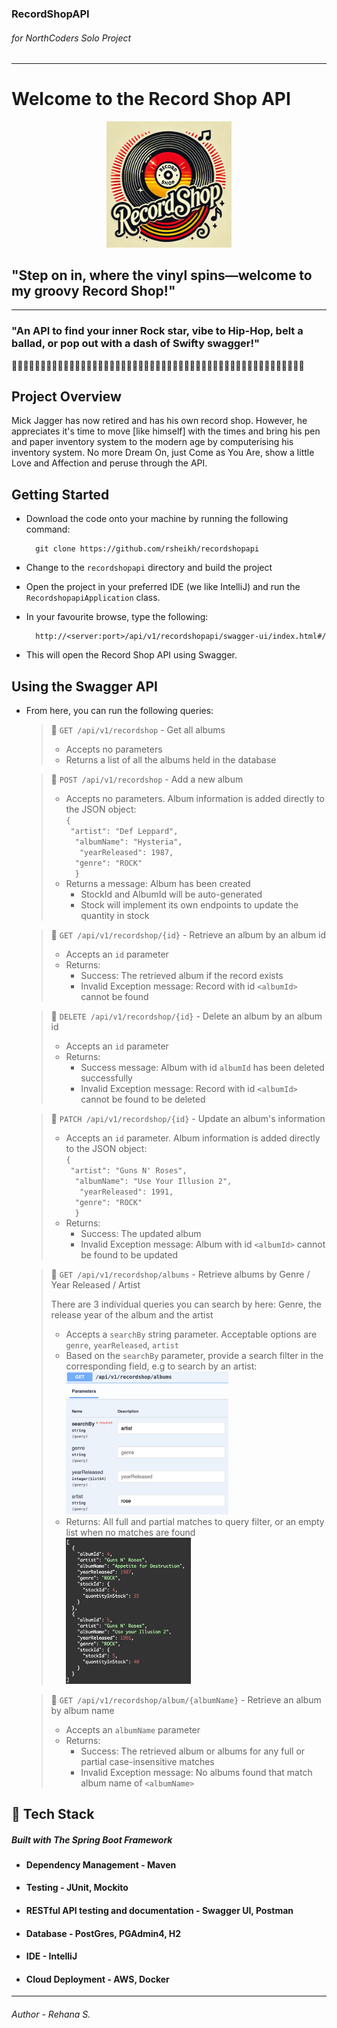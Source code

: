 ### RecordShopAPI
###### for NorthCoders Solo Project
***

# **Welcome to the Record Shop API**
<p align="center">
  <img src =src/main/resources/RecordShopLogo.jpg width="200" />


## "Step on in, where the vinyl spins—welcome to my groovy Record Shop!"
***
</p>

### "An API to find your inner Rock star, vibe to Hip-Hop, belt a ballad, or pop out with a dash of Swifty swagger!" 

🎤🎤🎤🎤🎤🎤🎤🎤🎤🎤🎤🎤🎤🎤🎤🎤🎤🎤🎤🎤🎤🎤🎤🎤🎤🎤🎤🎤🎤🎤🎤🎤🎤🎤🎤🎤🎤🎤🎤🎤🎤🎤🎤🎤🎤🎤🎤🎤🎤🎤🎤


## Project Overview

Mick Jagger has now retired and has his own record shop. However, he appreciates it's time to move [like himself] with 
the times and bring his pen and paper inventory system to the modern age by computerising his inventory system.
No more Dream On, just Come as You Are, show a little Love and Affection and peruse through the API.

## Getting Started


* Download the code onto your machine by running the following command:
  
        git clone https://github.com/rsheikh/recordshopapi


* Change to the `recordshopapi` directory and build the project


* Open the project in your preferred IDE (we like IntelliJ) and run the `RecordshopapiApplication` class.


* In your favourite browse, type the following:

        http://<server:port>/api/v1/recordshopapi/swagger-ui/index.html#/

* This will open the Record Shop API using Swagger. 


## Using the Swagger API

* From here, you can run the following queries:


   > 🎸 `GET /api/v1/recordshop` - Get all albums
   >
   > - Accepts no parameters
   > - Returns a list of all the albums held in the database


  > 🎸 `POST /api/v1/recordshop` - Add a new album
  >
  > - Accepts no parameters. Album information is added directly to the JSON object: <br/>
      ```{ ```<br/>
      ``` "artist": "Def Leppard",```  <br/>
      ```   "albumName": "Hysteria",  ``` <br/>
      ```    "yearReleased": 1987,  ``` <br/>
      ```   "genre": "ROCK"  ``` <br/>
      ```   } ```
  > - Returns a message: Album has been created
  >   - StockId and AlbumId will be auto-generated
  >   - Stock will implement its own endpoints to update the quantity in stock 


  > 🎸 `GET /api/v1/recordshop/{id}` - Retrieve an album by an album id
  > 
  > - Accepts an `id` parameter
  > - Returns: 
  >   * Success: The retrieved album if the record exists
  >   * Invalid Exception message: Record with id `<albumId>` cannot be found

  > 🎸 `DELETE /api/v1/recordshop/{id}` - Delete an album by an album id
  >
  > - Accepts an `id` parameter
  > - Returns:
  >   * Success message: Album with id `albumId` has been deleted successfully
  >   * Invalid Exception message: Record with id `<albumId>` cannot be found to be deleted

  > 🎸 `PATCH /api/v1/recordshop/{id}` - Update an album's information
  >
  > - Accepts an `id` parameter. Album information is added directly to the JSON object: <br/>
    ```{ ```<br/>
    ``` "artist": "Guns N' Roses",```  <br/>
    ```   "albumName": "Use Your Illusion 2",  ``` <br/>
    ```    "yearReleased": 1991,  ``` <br/>
    ```   "genre": "ROCK"  ``` <br/>
    ```   } ```
  > - Returns:
  >   * Success: The updated album
  >   * Invalid Exception message: Album with id `<albumId>` cannot be found to be updated

  > 🎸 `GET /api/v1/recordshop/albums` - Retrieve albums by Genre / Year Released / Artist
  > 
  > There are 3 individual queries you can search by here: Genre, the release year of the album and the artist
  > - Accepts a `searchBy` string parameter. Acceptable options are `genre`, `yearReleased`, `artist`
  > - Based on the `searchBy` parameter, provide a search filter in the corresponding field, e.g to search by an artist: <br/>
  > <img src =src/main/resources/searchByArtist.png width="260" />  <br/>
  > - Returns: All full and partial matches to query filter, or an empty list when no matches are found
  > <br/><img src =src/main/resources/artistResult.png width="200" />

  
  > 🎸 `GET /api/v1/recordshop/album/{albumName}` - Retrieve an album by album name
  >
  > - Accepts an `albumName` parameter
  > - Returns:
  >   * Success: The retrieved album or albums for any full or partial case-insensitive matches
  >   * Invalid Exception message: No albums found that match album name of `<albumName>`



## 🧰 Tech Stack

##### Built with The Spring Boot Framework

* #### Dependency Management - Maven
* #### Testing - JUnit, Mockito
* #### RESTful API testing and documentation - Swagger UI, Postman
* #### Database - PostGres, PGAdmin4, H2
* #### IDE - IntelliJ
* #### Cloud Deployment - AWS, Docker
---
###### Author - Rehana S.